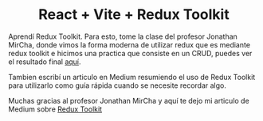 <h1 align="center">React + Vite + Redux Toolkit</h1>

Aprendí Redux Toolkit. Para esto, tome la clase del profesor Jonathan MirCha, donde vimos la forma moderna de utilizar redux que es mediante redux toolkit e hicimos una practica que consiste en un CRUD, puedes ver el resultado final [aquí](https://angeldavidhurtado.github.io/learn-redux-toolkit).

Tambien escribí un articulo en Medium resumiendo el uso de Redux Toolkit para utilizarlo como guía rápida cuando se necesite recordar algo.

Muchas gracias al profesor Jonathan MirCha y aquí te dejo mi articulo de Medium sobre [Redux Toolkit](https://medium.com/@angeldavidhurtado)
